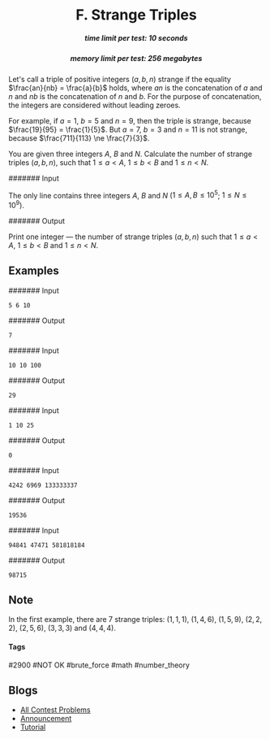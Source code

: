 <h1 style='text-align: center;'> F. Strange Triples</h1>

<h5 style='text-align: center;'>time limit per test: 10 seconds</h5>
<h5 style='text-align: center;'>memory limit per test: 256 megabytes</h5>

Let's call a triple of positive integers ($a, b, n$) strange if the equality $\frac{an}{nb} = \frac{a}{b}$ holds, where $an$ is the concatenation of $a$ and $n$ and $nb$ is the concatenation of $n$ and $b$. For the purpose of concatenation, the integers are considered without leading zeroes.

For example, if $a = 1$, $b = 5$ and $n = 9$, then the triple is strange, because $\frac{19}{95} = \frac{1}{5}$. But $a = 7$, $b = 3$ and $n = 11$ is not strange, because $\frac{711}{113} \ne \frac{7}{3}$.

You are given three integers $A$, $B$ and $N$. Calculate the number of strange triples $(a, b, n$), such that $1 \le a < A$, $1 \le b < B$ and $1 \le n < N$.

####### Input

The only line contains three integers $A$, $B$ and $N$ ($1 \le A, B \le 10^5$; $1 \le N \le 10^9$).

####### Output

Print one integer — the number of strange triples $(a, b, n$) such that $1 \le a < A$, $1 \le b < B$ and $1 \le n < N$.

## Examples

####### Input


```text
5 6 10
```
####### Output


```text
7
```
####### Input


```text
10 10 100
```
####### Output


```text
29
```
####### Input


```text
1 10 25
```
####### Output


```text
0
```
####### Input


```text
4242 6969 133333337
```
####### Output


```text
19536
```
####### Input


```text
94841 47471 581818184
```
####### Output


```text
98715
```
## Note

In the first example, there are $7$ strange triples: $(1, 1, 1$), ($1, 4, 6$), ($1, 5, 9$), ($2, 2, 2$), ($2, 5, 6$), ($3, 3, 3$) and ($4, 4, 4$).



#### Tags 

#2900 #NOT OK #brute_force #math #number_theory 

## Blogs
- [All Contest Problems](../Educational_Codeforces_Round_144_(Rated_for_Div._2).md)
- [Announcement](../blogs/Announcement.md)
- [Tutorial](../blogs/Tutorial.md)
